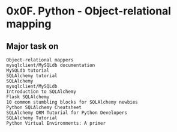 # 0x0F. Python - Object-relational mapping

## Major task on

    Object-relational mappers
    mysqlclient/MySQLdb documentation
    MySQLdb tutorial
    SQLAlchemy tutorial
    SQLAlchemy
    mysqlclient/MySQLdb
    Introduction to SQLAlchemy
    Flask SQLAlchemy
    10 common stumbling blocks for SQLAlchemy newbies
    Python SQLAlchemy Cheatsheet
    SQLAlchemy ORM Tutorial for Python Developers
    SQLAlchemy Tutorial
    Python Virtual Environments: A primer
